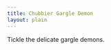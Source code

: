```yaml
---
title: Chubbier Gargle Demon
layout: plain
---
```


<div id="sketch-holder"></div>

Tickle the delicate gargle demons.

<html>
<head>

<script src="https://cdn.jsdelivr.net/npm/p5@1.1.9/lib/p5.js"></script>
<script src="https://cdn.jsdelivr.net/npm/p5@1.1.9/lib/p5.sound.js"></script>
<script>
let t = 0;
let mic;

  mic = new p5.AudioIn();
  mic.start();

function setup() {
  createCanvas(600, 600);
  noStroke();
}

function draw() {
  background(10, 10);

  let vol = mic.getLevel();

  for (let x = -10; x <= width+10; x = x + 60) {
    for (let y = -10; y <= height+10; y = y + 10) {
      const xAngle = map(mouseX, 0, width, -4 * PI, 4 * PI, true);
      const yAngle = map(mouseY, 0, height, -4 * PI, 4 * PI, true);
      const angle = xAngle * (x / width) + yAngle * (y / height);

      const myX = x + 15 * cos(2 * PI * t + angle);
      const myY = y + 15 * sin(2 * PI * t + angle);

      fill(vol*256, x*(256/width), mouseY*(256/width));
      
      ellipse(myX, myY, 30); // draw particle
    }
  }

if vol > 0.5 {
{
	let s = 'https://www.when2meet.com/?9417123-MPoci';
    fill(50);
    text(s, 10, 10, 70, 80);
  }

t = t + 0.01; // update time
}
</script>
</head>
</html>
